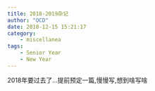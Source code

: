 ```yaml
---
title: 2018-2019杂记
author: "OCD"
date: 2018-12-15 15:21:17
category:
    - miscellanea
tags:
    - Senior Year
    - New Year
---
```


2018年要过去了...提前预定一篇,慢慢写,想到啥写啥
